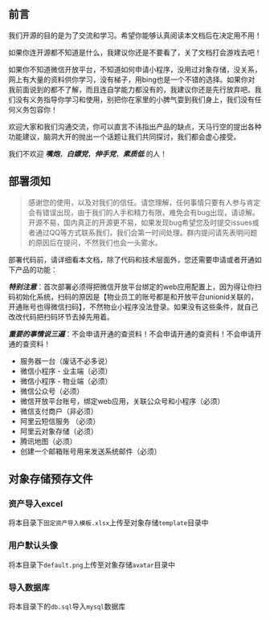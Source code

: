 
## 前言

我们开源的目的是为了交流和学习。希望你能够认真阅读本文档后在决定用不用！

如果你连开源都不知道是什么，我建议你还是不要看了，关了文档打会游戏去吧！

如果你不知道微信开放平台，不知道如何申请小程序，没用过对象存储，没关系，网上有大量的资料供你学习，没有梯子，用bing也是一个不错的选择。如果你对我前面说到的都不了解，而且连自学能力都没有的，我建议你还是先行放弃吧。我们没有义务指导你学习和使用，别把你在家里的小脾气耍到我们身上，我们没有任何义务包容你！

欢迎大家和我们沟通交流，你可以直言不讳指出产品的缺点，天马行空的提出各种功能建议，脑洞大开的抛出一个话题让我们共同探讨，我们都会虚心接受。

我们不欢迎 ***嘴炮***，***白嫖党***，***伸手党***，***素质低*** 的人！

## 部署须知

> 感谢您的使用，以及对我们的信任。请您理解，任何事情只要有人参与肯定会有错误出现，由于我们的人手和精力有限，难免会有bug出现，请谅解。开源不易，国内真正的开源更不易，如果发现bug希望您及时提交issues或者通过QQ等方式联系我们，我们会第一时间处理。群内提问请先表明问题的原因后在提问，不然我们也会一头雾水。

部署代码前，请详细看本文档，除了代码和技术层面外，您还需要申请或者开通如下产品的功能：

***特别注意***：首次部署必须得把微信开放平台绑定的web应用配置上，因为得让你扫码初始化系统，扫码的原因是【物业员工的账号都是和开放平台unionid关联的，开通账号也得微信扫码】，不然物业小程序没法登录。如果没有这些条件，就自己改改代码把扫码环节去掉先用着。

***重要的事情说三遍***：不会申请开通的查资料！不会申请开通的查资料！不会申请开通的查资料！

- 服务器一台（废话不必多说）
- 微信小程序 - 业主端（必须）
- 微信小程序 - 物业端（必须）
- 微信公众号（必须）
- 微信开放平台账号，绑定web应用，关联公众号和小程序（必须）
- 微信支付商户（非必须）
- 阿里云短信服务 （必须）
- 阿里云对象存储（必须）
- 腾讯地图（必须）
- 创建一个邮箱账号用来发送系统邮件（必须）

## 对象存储预存文件

### 资产导入excel

将本目录下`固定资产导入模板.xlsx`上传至对象存储`template`目录中

### 用户默认头像

将本目录下`default.png`上传至对象存储`avatar`目录中


### 导入数据库

将本目录下的`db.sql`导入`mysql`数据库
